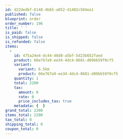 ```yaml
---
id: d22dedbf-6148-4b65-a052-d1402c584ea1
published: false
blueprint: order
order_number: 196
title: ' '
is_paid: false
is_shipped: false
is_refunded: false
items:
  -
    id: 475a24e4-dc44-48d8-a5bf-5d23b652faed
    product: 66e767a9-ee34-4dc4-8681-d09bb59f0cf5
    variant:
      variant: 6.5km
      product: 66e767a9-ee34-4dc4-8681-d09bb59f0cf5
    quantity: 1
    total: 2200
    tax:
      amount: 0
      rate: 0
      price_includes_tax: true
    metadata: {  }
grand_total: 2200
items_total: 2200
tax_total: 0
shipping_total: 0
coupon_total: 0
---
```

